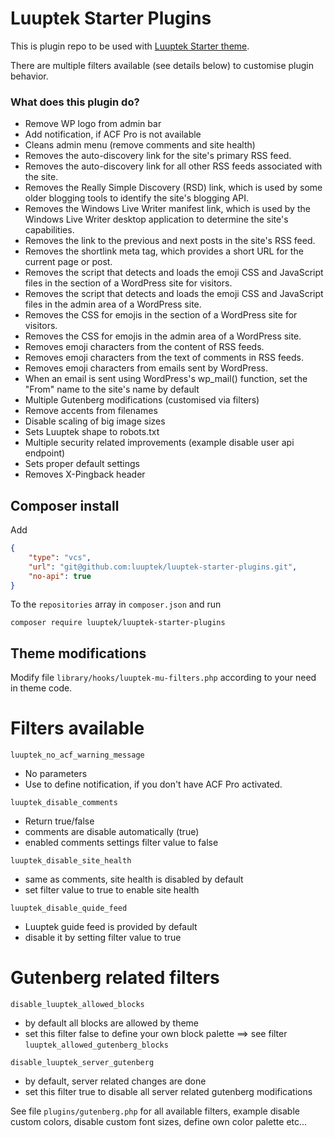 # Luuptek Starter Plugins

This is plugin repo to be used with [Luuptek Starter theme](https://github.com/luuptek/luuptek-wp-starter).

There are multiple filters available (see details below) to customise plugin behavior.

### What does this plugin do?
- Remove WP logo from admin bar
- Add notification, if ACF Pro is not available
- Cleans admin menu (remove comments and site health)
- Removes the auto-discovery link for the site's primary RSS feed.
- Removes the auto-discovery link for all other RSS feeds associated with the site.
- Removes the Really Simple Discovery (RSD) link, which is used by some older blogging tools to identify the site's blogging API.
- Removes the Windows Live Writer manifest link, which is used by the Windows Live Writer desktop application to determine the site's capabilities.
- Removes the link to the previous and next posts in the site's RSS feed.
- Removes the shortlink meta tag, which provides a short URL for the current page or post.
- Removes the script that detects and loads the emoji CSS and JavaScript files in the <head> section of a WordPress site for visitors.
- Removes the script that detects and loads the emoji CSS and JavaScript files in the admin area of a WordPress site.
- Removes the CSS for emojis in the <head> section of a WordPress site for visitors.
- Removes the CSS for emojis in the admin area of a WordPress site.
- Removes emoji characters from the content of RSS feeds.
- Removes emoji characters from the text of comments in RSS feeds.
- Removes emoji characters from emails sent by WordPress.
- When an email is sent using WordPress's wp_mail() function, set the "From" name to the site's name by default
- Multiple Gutenberg modifications (customised via filters)
- Remove accents from filenames
- Disable scaling of big image sizes
- Sets Luuptek shape to robots.txt
- Multiple security related improvements (example disable user api endpoint)
- Sets proper default settings
- Removes X-Pingback header

## Composer install

Add

```json
{
    "type": "vcs",
    "url": "git@github.com:luuptek/luuptek-starter-plugins.git",
    "no-api": true
}
```
To the `repositories` array in `composer.json` and run


```
composer require luuptek/luuptek-starter-plugins
```

## Theme modifications

Modify file `library/hooks/luuptek-mu-filters.php` according to your need in theme code.

# Filters available

`luuptek_no_acf_warning_message`
- No parameters
- Use to define notification, if you don't have ACF Pro activated.

`luuptek_disable_comments`
- Return true/false
- comments are disable automatically (true)
- enabled comments settings filter value to false

`luuptek_disable_site_health`
- same as comments, site health is disabled by default
- set filter value to true to enable site health

`luuptek_disable_quide_feed`
- Luuptek guide feed is provided by default
- disable it by setting filter value to true

# Gutenberg related filters

`disable_luuptek_allowed_blocks`
- by default all blocks are allowed by theme
- set this filter false to define your own block palette ==> see filter `luuptek_allowed_gutenberg_blocks`

`disable_luuptek_server_gutenberg`
- by default, server related changes are done
- set this filter true to disable all server related gutenberg modifications

See file `plugins/gutenberg.php` for all available filters, example disable custom colors, disable custom font sizes, define own color palette etc...
